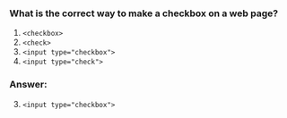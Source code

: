### What is the correct way to make a checkbox on a web page?

1. `<checkbox>`
2. `<check>`
3. `<input type="checkbox">`
4. `<input type="check">`

### Answer:
3. `<input type="checkbox">`

